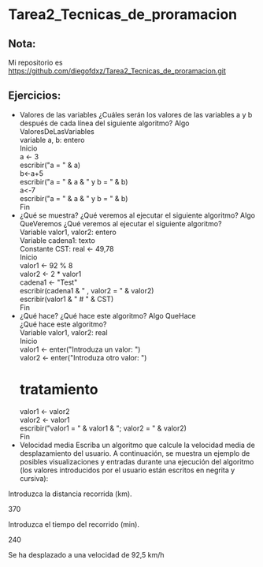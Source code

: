 # Tarea2_Tecnicas_de_proramacion
## Nota:
Mi repositorio es https://github.com/diegofdxz/Tarea2_Tecnicas_de_proramacion.git

## Ejercicios:
* Valores de las variables ¿Cuáles serán los valores de las variables a y b después de cada línea del siguiente algoritmo?
Algo ValoresDeLasVariables  
variable a, b: entero  
Inicio  
   a <- 3  
   escribir("a = " & a)  
   b<-a+5  
   escribir("a = " & a & " y b = " & b)  
   a<-7  
   escribir("a = " & a & " y b = " & b)  
Fin 
* ¿Qué se muestra? ¿Qué veremos al ejecutar el siguiente algoritmo?
Algo QueVeremos 
 ¿Qué veremos al ejecutar el siguiente algoritmo?  
Variable valor1, valor2: entero  
Variable cadena1: texto  
Constante CST: real <- 49,78  
Inicio  
   valor1 <- 92 % 8  
   valor2 <- 2 * valor1  
   cadena1 <- "Test"  
   escribir(cadena1 & " , valor2 = " & valor2)  
   escribir(valor1 & " # " & CST)  
Fin 
* ¿Qué hace? ¿Qué hace este algoritmo?
Algo QueHace  
 ¿Qué hace este algoritmo?  
Variable valor1, valor2: real  
Inicio  
   valor1 <- enter("Introduza un valor: ")  
   valor2 <- enter("Introduza otro valor: ")  
   # tratamiento 
   valor1 <- valor2  
   valor2 <- valor1  
   escribir("valor1 = " & valor1 & "; valor2 = " & valor2)  
Fin 
* Velocidad media Escriba un algoritmo que calcule la velocidad media de desplazamiento del usuario.
A continuación, se muestra un ejemplo de posibles visualizaciones y entradas durante una ejecución del algoritmo (los valores introducidos por el usuario están escritos en negrita y cursiva):

Introduzca la distancia recorrida (km).

370

Introduzca el tiempo del recorrido (min).

240

Se ha desplazado a una velocidad de 92,5 km/h
